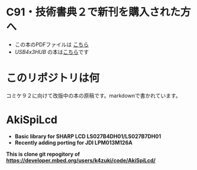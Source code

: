 # C91・技術書典２で新刊を購入された方へ
- この本のPDFファイルは
  [こちら](https://github.com/K4zuki/AkiSpiLcd/releases/tag/C91publish)
- _USB4x3HUB_ の本は[こちら](https://github.com/K4zuki/usb4x3hub)です

# このリポジトリは何
コミケ９２に向けて改版中の本の原稿です。markdownで書かれています。

# AkiSpiLcd
- **Basic library for SHARP LCD LS027B4DH01/LS027B7DH01**
- **Recently adding porting for JDI LPM013M126A**

**This is clone git repogitory of <https://developer.mbed.org/users/k4zuki/code/AkiSpiLcd/>**
